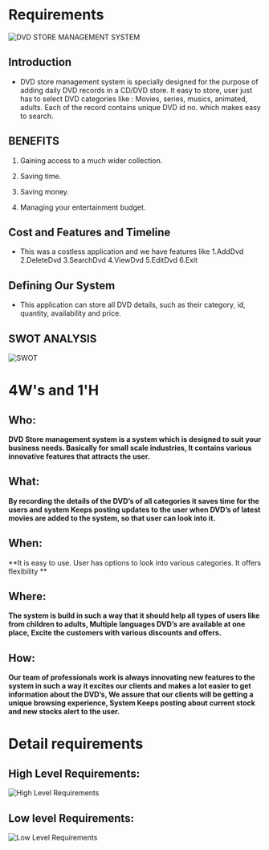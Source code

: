 # Requirements

![DVD STORE MANAGEMENT SYSTEM](https://github.com/abhinavrj/Project-Centauri/blob/main/5_IMAGES_AND_VIDEOS/DVD%20STORE%20MANAGEMENT%20SYSTEM.jpg)

## Introduction
 - DVD store management system is specially designed for the purpose of adding daily DVD records in a CD/DVD store. It easy to store, user just has to select DVD categories like : Movies, series, musics, animated, adults. Each of the record contains unique DVD id no. which makes easy to search.

## BENEFITS
  1. Gaining access to a much wider collection.
   
  2. Saving time.
   
  3. Saving money.
   
  4. Managing your entertainment budget.
  

## Cost and Features and Timeline
- This was a costless application and we have features like 1.AddDvd 2.DeleteDvd 3.SearchDvd 4.ViewDvd 5.EditDvd  6.Exit 

## Defining Our System
- This application can store all DVD details, such as their category, id, quantity, availability and price.

## SWOT ANALYSIS
![SWOT](https://github.com/abhinavrj/Project-Centauri/blob/main/1_REQUIREMENTS/SWOT%20ANALYSIS.png)

# 4W&#39;s and 1&#39;H

## Who:

**DVD Store management system is a system which is designed to suit your business needs. Basically for small scale industries, It contains various innovative features that attracts the user.**

## What:

**By recording the details of the DVD’s of all categories it saves time for the users and system Keeps posting updates to the user when DVD’s of latest movies are added to the system, so that user can look into it.**

## When:

**It is easy to use. 
User has options to look into various categories.
It offers flexibility
**

## Where:

**The system is build in such a way that it should help all types of users like from children to adults, Multiple languages DVD’s are available at one place, Excite the customers with various discounts and offers.**

## How:

**Our team of professionals work is always innovating new features to the system in such a way it excites our clients and makes a lot easier to get information about the DVD’s, We assure that our clients will be getting a unique browsing experience, System Keeps posting about current stock and new stocks alert to the user.**

# Detail requirements

## High Level Requirements:
![High Level Requirements](https://github.com/abhinavrj/Project-Centauri/blob/main/1_REQUIREMENTS/HIGH%20LEVEL%20REQUIREMENTS.jpg)



##  Low level Requirements:
![Low Level Requirements](https://github.com/abhinavrj/Project-Centauri/blob/main/1_REQUIREMENTS/LOW%20LEVEL%20REQUIREMENTS.jpg)

